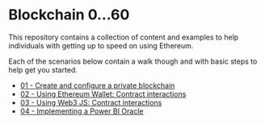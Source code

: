 # Blockchain 0...60
This repository contains a collection of content and examples to help individuals with getting
up to speed on using Ethereum.

Each of the scenarios below contain a walk though and with basic steps to help get you started.

* [01 - Create and configure a private blockchain](01.LocalBlockchain/)
* [02 - Using Ethereum Wallet: Contract interactions](02.UsingEthereumWallet/)
* [03 - Using Web3 JS: Contract interactions](03.UsingWeb3JS/)
* [04 - Implementing a Power BI Oracle](04.EventHubOracle/)
